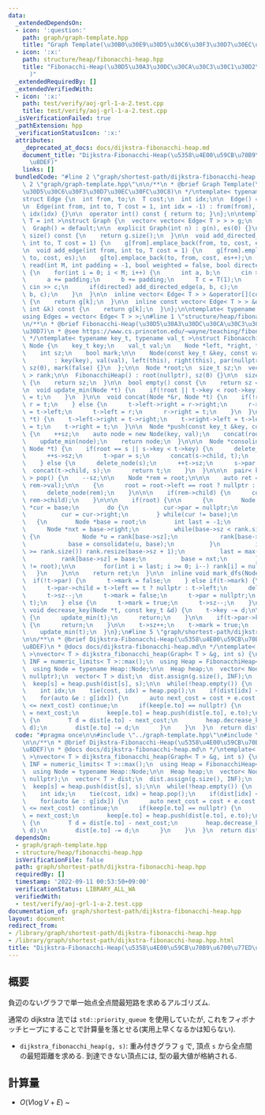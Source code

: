 ```yaml
---
data:
  _extendedDependsOn:
  - icon: ':question:'
    path: graph/graph-template.hpp
    title: "Graph Template(\u30B0\u30E9\u30D5\u30C6\u30F3\u30D7\u30EC\u30FC\u30C8)"
  - icon: ':x:'
    path: structure/heap/fibonacchi-heap.hpp
    title: "Fibonacchi-Heap(\u30D5\u30A3\u30DC\u30CA\u30C3\u30C1\u30D2\u30FC\u30D7\
      )"
  _extendedRequiredBy: []
  _extendedVerifiedWith:
  - icon: ':x:'
    path: test/verify/aoj-grl-1-a-2.test.cpp
    title: test/verify/aoj-grl-1-a-2.test.cpp
  _isVerificationFailed: true
  _pathExtension: hpp
  _verificationStatusIcon: ':x:'
  attributes:
    _deprecated_at_docs: docs/dijkstra-fibonacchi-heap.md
    document_title: "Dijkstra-Fibonacchi-Heap(\u5358\u4E00\u59CB\u70B9\u6700\u77ED\
      \u8DEF)"
    links: []
  bundledCode: "#line 2 \"graph/shortest-path/dijkstra-fibonacchi-heap.hpp\"\n\n#line\
    \ 2 \"graph/graph-template.hpp\"\n\n/**\n * @brief Graph Template(\u30B0\u30E9\
    \u30D5\u30C6\u30F3\u30D7\u30EC\u30FC\u30C8)\n */\ntemplate< typename T = int >\n\
    struct Edge {\n  int from, to;\n  T cost;\n  int idx;\n\n  Edge() = default;\n\
    \n  Edge(int from, int to, T cost = 1, int idx = -1) : from(from), to(to), cost(cost),\
    \ idx(idx) {}\n\n  operator int() const { return to; }\n};\n\ntemplate< typename\
    \ T = int >\nstruct Graph {\n  vector< vector< Edge< T > > > g;\n  int es;\n\n\
    \  Graph() = default;\n\n  explicit Graph(int n) : g(n), es(0) {}\n\n  size_t\
    \ size() const {\n    return g.size();\n  }\n\n  void add_directed_edge(int from,\
    \ int to, T cost = 1) {\n    g[from].emplace_back(from, to, cost, es++);\n  }\n\
    \n  void add_edge(int from, int to, T cost = 1) {\n    g[from].emplace_back(from,\
    \ to, cost, es);\n    g[to].emplace_back(to, from, cost, es++);\n  }\n\n  void\
    \ read(int M, int padding = -1, bool weighted = false, bool directed = false)\
    \ {\n    for(int i = 0; i < M; i++) {\n      int a, b;\n      cin >> a >> b;\n\
    \      a += padding;\n      b += padding;\n      T c = T(1);\n      if(weighted)\
    \ cin >> c;\n      if(directed) add_directed_edge(a, b, c);\n      else add_edge(a,\
    \ b, c);\n    }\n  }\n\n  inline vector< Edge< T > > &operator[](const int &k)\
    \ {\n    return g[k];\n  }\n\n  inline const vector< Edge< T > > &operator[](const\
    \ int &k) const {\n    return g[k];\n  }\n};\n\ntemplate< typename T = int >\n\
    using Edges = vector< Edge< T > >;\n#line 1 \"structure/heap/fibonacchi-heap.hpp\"\
    \n/**\n * @brief Fibonacchi-Heap(\u30D5\u30A3\u30DC\u30CA\u30C3\u30C1\u30D2\u30FC\
    \u30D7)\n * @see https://www.cs.princeton.edu/~wayne/teaching/fibonacci-heap.pdf\n\
    \ */\ntemplate< typename key_t, typename val_t >\nstruct FibonacchiHeap {\n  struct\
    \ Node {\n    key_t key;\n    val_t val;\n    Node *left, *right, *child, *par;\n\
    \    int sz;\n    bool mark;\n\n    Node(const key_t &key, const val_t &val)\n\
    \        : key(key), val(val), left(this), right(this), par(nullptr), child(nullptr),\
    \ sz(0), mark(false) {}\n  };\n\n  Node *root;\n  size_t sz;\n  vector< Node *\
    \ > rank;\n\n  FibonacchiHeap() : root(nullptr), sz(0) {}\n\n  size_t size() const\
    \ {\n    return sz;\n  }\n\n  bool empty() const {\n    return sz == 0;\n  }\n\
    \n  void update_min(Node *t) {\n    if(!root || t->key < root->key) {\n      root\
    \ = t;\n    }\n  }\n\n  void concat(Node *&r, Node *t) {\n    if(!r) {\n     \
    \ r = t;\n    } else {\n      t->left->right = r->right;\n      r->right->left\
    \ = t->left;\n      t->left = r;\n      r->right = t;\n    }\n  }\n\n  void delete_node(Node\
    \ *t) {\n    t->left->right = t->right;\n    t->right->left = t->left;\n    t->left\
    \ = t;\n    t->right = t;\n  }\n\n  Node *push(const key_t &key, const val_t &val)\
    \ {\n    ++sz;\n    auto node = new Node(key, val);\n    concat(root, node);\n\
    \    update_min(node);\n    return node;\n  }\n\n\n  Node *consolidate(Node *s,\
    \ Node *t) {\n    if(root == s || s->key < t->key) {\n      delete_node(t);\n\
    \      ++s->sz;\n      t->par = s;\n      concat(s->child, t);\n      return s;\n\
    \    } else {\n      delete_node(s);\n      ++t->sz;\n      s->par = t;\n    \
    \  concat(t->child, s);\n      return t;\n    }\n  }\n\n\n  pair< key_t, val_t\
    \ > pop() {\n    --sz;\n\n    Node *rem = root;\n\n\n    auto ret = make_pair(rem->key,\
    \ rem->val);\n\n    {\n      root = root->left == root ? nullptr : root->left;\n\
    \      delete_node(rem);\n    }\n\n\n    if(rem->child) {\n      concat(root,\
    \ rem->child);\n    }\n\n\n    if(root) {\n\n      {\n        Node *base = root,\
    \ *cur = base;\n        do {\n          cur->par = nullptr;\n          update_min(cur);\n\
    \          cur = cur->right;\n        } while(cur != base);\n      }\n\n\n   \
    \   {\n        Node *base = root;\n        int last = -1;\n        do {\n    \
    \      Node *nxt = base->right;\n          while(base->sz < rank.size() && rank[base->sz])\
    \ {\n            Node *u = rank[base->sz];\n            rank[base->sz] = nullptr;\n\
    \            base = consolidate(u, base);\n          }\n          if(base->sz\
    \ >= rank.size()) rank.resize(base->sz + 1);\n          last = max(last, base->sz);\n\
    \          rank[base->sz] = base;\n          base = nxt;\n        } while(base\
    \ != root);\n\n        for(int i = last; i >= 0; i--) rank[i] = nullptr;\n   \
    \   }\n    }\n\n    return ret;\n  }\n\n  inline void mark_dfs(Node *t) {\n  \
    \  if(!t->par) {\n      t->mark = false;\n    } else if(t->mark) {\n      mark_dfs(t->par);\n\
    \      t->par->child = t->left == t ? nullptr : t->left;\n      delete_node(t);\n\
    \      t->sz--;\n      t->mark = false;\n      t->par = nullptr;\n      concat(root,\
    \ t);\n    } else {\n      t->mark = true;\n      t->sz--;\n    }\n  }\n\n\n \
    \ void decrease_key(Node *t, const key_t &d) {\n    t->key -= d;\n\n    if(!t->par)\
    \ {\n      update_min(t);\n      return;\n    }\n\n    if(t->par->key <= t->key)\
    \ {\n      return;\n    }\n\n    t->sz++;\n    t->mark = true;\n    mark_dfs(t);\n\
    \    update_min(t);\n  }\n};\n#line 5 \"graph/shortest-path/dijkstra-fibonacchi-heap.hpp\"\
    \n\n/**\n * @brief Dijkstra-Fibonacchi-Heap(\u5358\u4E00\u59CB\u70B9\u6700\u77ED\
    \u8DEF)\n * @docs docs/dijkstra-fibonacchi-heap.md\n */\ntemplate< typename T\
    \ >\nvector< T > dijkstra_fibonacchi_heap(Graph< T > &g, int s) {\n  const auto\
    \ INF = numeric_limits< T >::max();\n  using Heap = FibonacchiHeap< T, int >;\n\
    \  using Node = typename Heap::Node;\n\n  Heap heap;\n  vector< Node * > keep(g.size(),\
    \ nullptr);\n  vector< T > dist;\n  dist.assign(g.size(), INF);\n  dist[s] = 0;\n\
    \  keep[s] = heap.push(dist[s], s);\n\n  while(!heap.empty()) {\n    T cost;\n\
    \    int idx;\n    tie(cost, idx) = heap.pop();\n    if(dist[idx] < cost) continue;\n\
    \    for(auto &e : g[idx]) {\n      auto next_cost = cost + e.cost;\n      if(dist[e.to]\
    \ <= next_cost) continue;\n      if(keep[e.to] == nullptr) {\n        dist[e.to]\
    \ = next_cost;\n        keep[e.to] = heap.push(dist[e.to], e.to);\n      } else\
    \ {\n        T d = dist[e.to] - next_cost;\n        heap.decrease_key(keep[e.to],\
    \ d);\n        dist[e.to] -= d;\n      }\n    }\n  }\n  return dist;\n}\n"
  code: "#pragma once\n\n#include \"../graph-template.hpp\"\n#include \"../../structure/heap/fibonacchi-heap.hpp\"\
    \n\n/**\n * @brief Dijkstra-Fibonacchi-Heap(\u5358\u4E00\u59CB\u70B9\u6700\u77ED\
    \u8DEF)\n * @docs docs/dijkstra-fibonacchi-heap.md\n */\ntemplate< typename T\
    \ >\nvector< T > dijkstra_fibonacchi_heap(Graph< T > &g, int s) {\n  const auto\
    \ INF = numeric_limits< T >::max();\n  using Heap = FibonacchiHeap< T, int >;\n\
    \  using Node = typename Heap::Node;\n\n  Heap heap;\n  vector< Node * > keep(g.size(),\
    \ nullptr);\n  vector< T > dist;\n  dist.assign(g.size(), INF);\n  dist[s] = 0;\n\
    \  keep[s] = heap.push(dist[s], s);\n\n  while(!heap.empty()) {\n    T cost;\n\
    \    int idx;\n    tie(cost, idx) = heap.pop();\n    if(dist[idx] < cost) continue;\n\
    \    for(auto &e : g[idx]) {\n      auto next_cost = cost + e.cost;\n      if(dist[e.to]\
    \ <= next_cost) continue;\n      if(keep[e.to] == nullptr) {\n        dist[e.to]\
    \ = next_cost;\n        keep[e.to] = heap.push(dist[e.to], e.to);\n      } else\
    \ {\n        T d = dist[e.to] - next_cost;\n        heap.decrease_key(keep[e.to],\
    \ d);\n        dist[e.to] -= d;\n      }\n    }\n  }\n  return dist;\n}\n"
  dependsOn:
  - graph/graph-template.hpp
  - structure/heap/fibonacchi-heap.hpp
  isVerificationFile: false
  path: graph/shortest-path/dijkstra-fibonacchi-heap.hpp
  requiredBy: []
  timestamp: '2022-09-11 00:53:50+09:00'
  verificationStatus: LIBRARY_ALL_WA
  verifiedWith:
  - test/verify/aoj-grl-1-a-2.test.cpp
documentation_of: graph/shortest-path/dijkstra-fibonacchi-heap.hpp
layout: document
redirect_from:
- /library/graph/shortest-path/dijkstra-fibonacchi-heap.hpp
- /library/graph/shortest-path/dijkstra-fibonacchi-heap.hpp.html
title: "Dijkstra-Fibonacchi-Heap(\u5358\u4E00\u59CB\u70B9\u6700\u77ED\u8DEF)"
---
```

## 概要

負辺のないグラフで単一始点全点間最短路を求めるアルゴリズム.

通常の dijkstra 法では `std::priority_queue` を使用していたが, これをフィボナッチヒープにすることで計算量を落とせる(実用上早くなるかは知らない).

* `dijkstra_fibonacchi_heap(g, s)`: 重み付きグラフ `g` で, 頂点 `s` から全点間の最短距離を求める. 到達できない頂点には, 型の最大値が格納される.

## 計算量

* $O(V \log V + E)$
~

